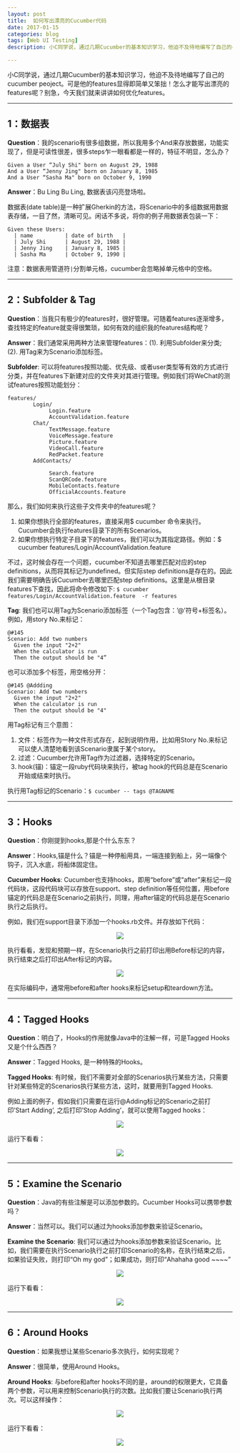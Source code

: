 ```yaml
---
layout: post
title:  如何写出漂亮的Cucumber代码
date: 2017-01-15
categories: blog
tags: [Web UI Testing]
description: 小C同学说，通过几期Cucumber的基本知识学习，他迫不及待地编写了自己的cucumber peoject。可是他的features显得即简单又笨拙！怎么才能写出漂亮的features呢？别急，今天我们就来讲讲如何优化features。

---
```

小C同学说，通过几期Cucumber的基本知识学习，他迫不及待地编写了自己的cucumber peoject。可是他的features显得即简单又笨拙！怎么才能写出漂亮的features呢？别急，今天我们就来讲讲如何优化features。

---

## 1：数据表

**Question**：我的scenario有很多组数据，所以我用多个And来存放数据，功能实现了，但是可读性很差，很多steps乍一眼看都是一样的，特征不明显，怎么办？

	Given a User “July Shi" born on August 29, 1988 
	And a User “Jenny Jing" born on January 8, 1985
	And a User “Sasha Ma" born on October 9, 1990

**Answer**：Bu Ling Bu Ling, 数据表该闪亮登场啦。

数据表(date table)是一种扩展Gherkin的方法，将Scenario中的多组数据用数据表存储，一目了然，清晰可见。闲话不多说，将你的例子用数据表包装一下：

	Given these Users:
	  | name          | date of birth   |
	  | July Shi      | August 29, 1988 | 
	  | Jenny Jing    | January 8, 1985 | 
	  | Sasha Ma      | October 9, 1990 |
  
注意：数据表用管道符`|`分割单元格，cucumber会忽略掉单元格中的空格。
 
---
 
## 2：Subfolder & Tag

**Question**：当我只有极少的features时，很好管理。可随着features逐渐增多，查找特定的feature就变得很繁琐，如何有效的组织我的features结构呢？

**Answer**：我们通常采用两种方法来管理features：(1). 利用Subfolder来分类; (2). 用Tag来为Scenario添加标签。

**Subfolder**: 可以将features按照功能、优先级、或者user类型等有效的方式进行分类，并在features下新建对应的文件夹对其进行管理。例如我们将WeChat的测试features按照功能划分：

	features/
	        Login/
	             Login.feature 
	             AccountValidation.feature 
	        Chat/
	             TextMessage.feature
	             VoiceMessage.feature
	             Picture.feature
	             VideoCall.feature
	             RedPacket.feature
	        AddContacts/
	 
	             Search.feature
	             ScanQRCode.feature
	             MobileContacts.feature
	             OfficialAccounts.feature
	             
那么，我们如何来执行这些子文件夹中的features呢？

1. 如果你想执行全部的features，直接采用$ cucumber 命令来执行。Cucumber会执行features目录下的所有Scenarios。
2. 如果你想执行特定子目录下的features，我们可以为其指定路径。例如：$ cucumber features/Login/AccountValidation.feature

不过，这时候会存在一个问题，cucumber不知道去哪里匹配对应的step definitions，从而将其标记为undefined。但实际step definitions是存在的。因此我们需要明确告诉Cucumber去哪里匹配step definitions。这里是从根目录features下查找，因此将命令修改如下: `$ cucumber features/Login/AccountValidation.feature  -r features`

**Tag**: 我们也可以用Tag为Scenario添加标签（一个Tag包含：’@’符号+标签名）。例如，用story No.来标记：	

	@#145
	Scenario: Add two numbers
	  Given the input "2+2"
	  When the calculator is run
	  Then the output should be "4”

也可以添加多个标签，用空格分开：

	@#145 @Addding
	Scenario: Add two numbers
	  Given the input "2+2"
	  When the calculator is run
	  Then the output should be "4"

用Tag标记有三个意图：

1. 文件：标签作为一种文件形式存在，起到说明作用，比如用Story No.来标记可以使人清楚地看到该Scenario隶属于某个story。
2. 过滤：Cucumber允许用Tag作为过滤器，选择特定的Scenario。
3. hook(锚)：锚定一段ruby代码块来执行，被tag hook的代码总是在Scenario开始或结束时执行。

执行用Tag标记的Scenario：`$ cucumber -- tags @TAGNAME`

---

## 3：Hooks

**Question**：你刚提到hooks,那是个什么东东？
 
**Answer**：Hooks,锚是什么？锚是一种停船用具，一端连接到船上，另一端像个钩子，沉入水底，将船体固定住。

**Cucumber Hooks**: Cucumber也支持hooks，即用“before”或“after”来标记一段代码块，这段代码块可以存放在support、step definition等任何位置，用before锚定的代码总是在Scenario之前执行，同理，用after锚定的代码总是在Scenario执行之后执行。

例如，我们在support目录下添加一个hooks.rb文件。并存放如下代码：
<center>
    <p><img src="{{site.baseurl }}/img/cucumber/Cucumber14.png" align="center"></p>
</center>
执行看看，发现和预期一样，在Scenario执行之前打印出用Before标记的内容，执行结束之后打印出After标记的内容。
<center>
    <p><img src="{{site.baseurl }}/img/cucumber/Cucumber15.png" align="center"></p>
</center>
在实际编码中，通常用before和after hooks来标记setup和teardown方法。

---

## 4：Tagged Hooks 
 
**Question**：明白了，Hooks的作用就像Java中的注解一样，可是Tagged Hooks又是个什么西西？
 
 
**Answer**：Tagged Hooks, 是一种特殊的Hooks。

**Tagged Hooks**: 有时候，我们不需要对全部的Scenarios执行某些方法，只需要针对某些特定的Scenarios执行某些方法，这时，就要用到Tagged Hooks.

例如上面的例子，假如我们只需要在运行@Adding标记的Scenario之前打印’Start Adding’, 之后打印’Stop Adding’，就可以使用Tagged hooks：
<center>
    <p><img src="{{site.baseurl }}/img/cucumber/Cucumber16.png" align="center"></p>
</center>
运行下看看：
<center>
    <p><img src="{{site.baseurl }}/img/cucumber/Cucumber17.png" align="center"></p>
</center>

---

## 5：Examine the Scenario
 
**Question**：Java的有些注解是可以添加参数的。Cucumber Hooks可以携带参数吗？
 
**Answer**：当然可以。我们可以通过为hooks添加参数来验证Scenario。

**Examine the Scenario**: 我们可以通过为hooks添加参数来验证Scenario。比如，我们需要在执行Scenario执行之前打印Scenario的名称，在执行结束之后，如果验证失败，则打印“Oh my god”；如果成功，则打印“Ahahaha good ~~~~”
<center>
    <p><img src="{{site.baseurl }}/img/cucumber/Cucumber18.png" align="center"></p>
</center>
运行下看看：
<center>
    <p><img src="{{site.baseurl }}/img/cucumber/Cucumber19.png" align="center"></p>
</center>

---

## 6：Around Hooks

 
**Question**：如果我想让某些Scenario多次执行，如何实现呢？
 
 
**Answer**：很简单，使用Around Hooks。

**Around Hooks**: 与before和after hooks不同的是，around的权限更大，它具备两个参数，可以用来控制Scenario执行的次数。比如我们要让Scenario执行两次。可以这样操作：
<center>
    <p><img src="{{site.baseurl }}/img/cucumber/Cucumber20.png" align="center"></p>
</center>

运行下看看：
<center>
    <p><img src="{{site.baseurl }}/img/cucumber/Cucumber21.png" align="center"></p>
</center>












